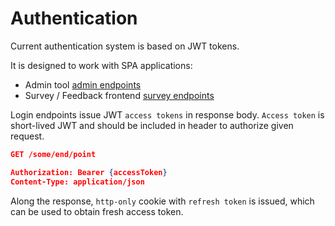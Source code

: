 # Authentication

Current authentication system is based on JWT tokens.

It is designed to work with SPA applications:

- Admin tool [admin endpoints](/api/admin/authentication)
- Survey / Feedback frontend [survey endpoints](/api/survey/authentication)

Login endpoints issue JWT `access tokens` in response body. `Access token` is short-lived JWT and should be included in header to authorize given request.

```json
GET /some/end/point

Authorization: Bearer {accessToken}
Content-Type: application/json
```

Along the response, `http-only` cookie with `refresh token` is issued, which can be used to obtain fresh access token.
